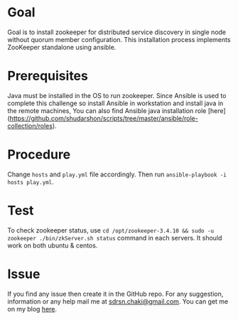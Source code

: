 # Goal

Goal is to install zookeeper for distributed service discovery in single node without quorum member configuration. This installation process implements ZooKeeper standalone using ansible.

# Prerequisites

Java must be installed in the OS to run zookeeper. Since Ansible is used to complete this challenge so install Ansible in workstation and install java in the remote machines, You can also find Ansible java installation role [here] (https://github.com/shudarshon/scripts/tree/master/ansible/role-collection/roles).


# Procedure
Change `hosts` and `play.yml` file accordingly. Then run `ansible-playbook -i hosts play.yml`.

# Test

To check zookeeper status, use `cd /opt/zookeeper-3.4.10 && sudo -u zookeeper ./bin/zkServer.sh status` command in each servers. It should work on both ubuntu & centos.

# Issue

If you find any issue then create it in the GitHub repo. For any suggestion, information or any help mail me at sdrsn.chaki@gmail.com. You can get me on my blog [here](www.shudarshon.com).
